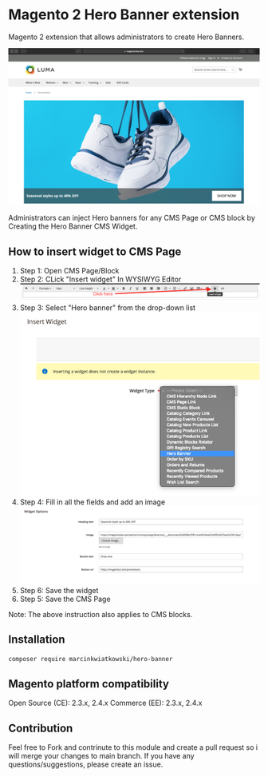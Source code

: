 # Magento 2  Hero Banner extension

Magento 2 extension that allows administrators to create Hero Banners.

![Magento 2 Hero Banner](README/hero_banner.png) 

Administrators can inject Hero banners for any CMS Page or CMS block by Creating the Hero Banner CMS Widget.

## How to insert widget to CMS Page

1. Step 1: Open CMS Page/Block
1. Step 2: CLick "Insert widget" In WYSIWYG Editor  ![Inserting widget](README/inserting_widget.png) 
1. Step 3: Select "Hero banner" from the drop-down list ![Creating widget](README/creating_widget.png)
1. Step 4: Fill in all the fields and add an image ![Filling widget](README/filling_form.png)
1. Step 6: Save the widget
1. Step 5: Save the CMS Page

Note: The above instruction also applies to CMS blocks.

## Installation

`composer require marcinkwiatkowski/hero-banner`

## Magento platform compatibility

Open Source (CE): 2.3.x, 2.4.x
Commerce (EE): 2.3.x, 2.4.x

## Contribution

Feel free to Fork and contrinute to this module and create a pull request so i will merge your changes to main branch.
If you have any questions/suggestions, please create an issue. 
